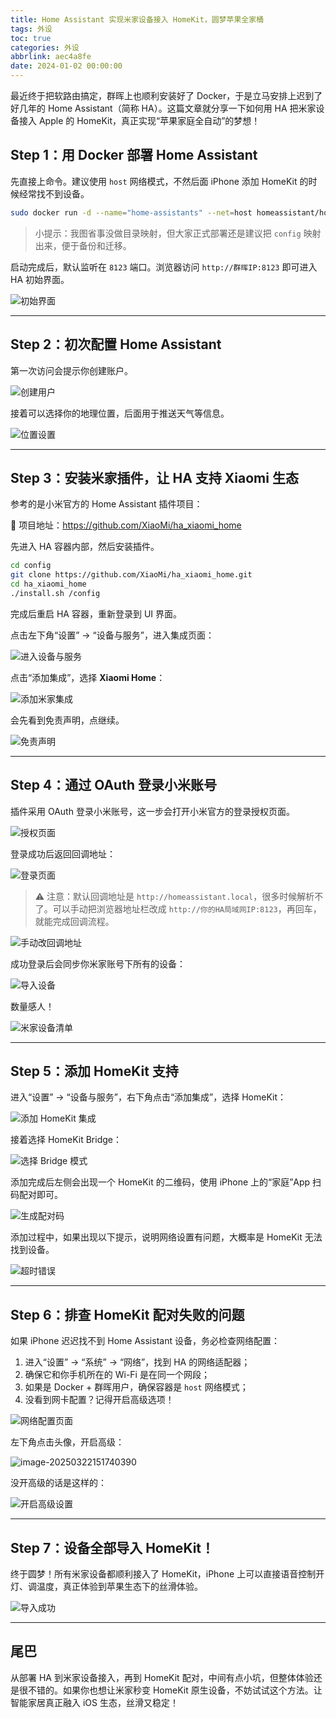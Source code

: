 ```yaml
---
title: Home Assistant 实现米家设备接入 HomeKit，圆梦苹果全家桶
tags: 外设
toc: true
categories: 外设
abbrlink: aec4a8fe
date: 2024-01-02 00:00:00
---
```


 <!--more-->

最近终于把软路由搞定，群晖上也顺利安装好了 Docker，于是立马安排上迟到了好几年的 Home Assistant（简称 HA）。这篇文章就分享一下如何用 HA 把米家设备接入 Apple 的 HomeKit，真正实现“苹果家庭全自动”的梦想！

## <!--more-->

## Step 1：用 Docker 部署 Home Assistant

先直接上命令。建议使用 `host` 网络模式，不然后面 iPhone 添加 HomeKit 的时候经常找不到设备。

```bash
sudo docker run -d --name="home-assistants" --net=host homeassistant/home-assistant
```

> 小提示：我图省事没做目录映射，但大家正式部署还是建议把 `config` 映射出来，便于备份和迁移。

启动完成后，默认监听在 `8123` 端口。浏览器访问 `http://群晖IP:8123` 即可进入 HA 初始界面。

![初始界面](https://raw.githubusercontent.com/Xu-Hardy/picgo-imh/master/image-20250322145154221.png)

---

## Step 2：初次配置 Home Assistant

第一次访问会提示你创建账户。

![创建用户](https://raw.githubusercontent.com/Xu-Hardy/picgo-imh/master/image-20250322145237852.png)

接着可以选择你的地理位置，后面用于推送天气等信息。

![位置设置](https://raw.githubusercontent.com/Xu-Hardy/picgo-imh/master/image-20250322145301645.png)

---

## Step 3：安装米家插件，让 HA 支持 Xiaomi 生态

参考的是小米官方的 Home Assistant 插件项目：

🔗 项目地址：https://github.com/XiaoMi/ha_xiaomi_home

先进入 HA 容器内部，然后安装插件。

```bash
cd config
git clone https://github.com/XiaoMi/ha_xiaomi_home.git
cd ha_xiaomi_home
./install.sh /config
```

完成后重启 HA 容器，重新登录到 UI 界面。

点击左下角“设置” → “设备与服务”，进入集成页面：

![进入设备与服务](https://raw.githubusercontent.com/Xu-Hardy/picgo-imh/master/image-20250322145804012.png)

点击“添加集成”，选择 **Xiaomi Home**：

![添加米家集成](https://raw.githubusercontent.com/Xu-Hardy/picgo-imh/master/image-20250322145616238.png)

会先看到免责声明，点继续。

![免责声明](https://raw.githubusercontent.com/Xu-Hardy/picgo-imh/master/image-20250322145609422.png)

---

## Step 4：通过 OAuth 登录小米账号

插件采用 OAuth 登录小米账号，这一步会打开小米官方的登录授权页面。

![授权页面](https://raw.githubusercontent.com/Xu-Hardy/picgo-imh/master/image-20250322145604122.png)

登录成功后返回回调地址：

![登录页面](https://raw.githubusercontent.com/Xu-Hardy/picgo-imh/master/image-20250322145552826.png)

> ⚠️ 注意：默认回调地址是 `http://homeassistant.local`，很多时候解析不了。可以手动把浏览器地址栏改成 `http://你的HA局域网IP:8123`，再回车，就能完成回调流程。

![手动改回调地址](https://raw.githubusercontent.com/Xu-Hardy/picgo-imh/master/image-20250322145548204.png)

成功登录后会同步你米家账号下所有的设备：

![导入设备](https://raw.githubusercontent.com/Xu-Hardy/picgo-imh/master/image-20250322145541148.png)

数量感人！

![米家设备清单](https://raw.githubusercontent.com/Xu-Hardy/picgo-imh/master/image-20250322145526999.png)

---

## Step 5：添加 HomeKit 支持

进入“设置” → “设备与服务”，右下角点击“添加集成”，选择 HomeKit：

![添加 HomeKit 集成](https://raw.githubusercontent.com/Xu-Hardy/picgo-imh/master/image-20250322145453299.png)

接着选择 HomeKit Bridge：

![选择 Bridge 模式](https://raw.githubusercontent.com/Xu-Hardy/picgo-imh/master/image-20250322145510157.png)

添加完成后左侧会出现一个 HomeKit 的二维码，使用 iPhone 上的“家庭”App 扫码配对即可。

![生成配对码](https://raw.githubusercontent.com/Xu-Hardy/picgo-imh/master/image-20250322150306139.png)

添加过程中，如果出现以下提示，说明网络设置有问题，大概率是 HomeKit 无法找到设备。

![超时错误](https://raw.githubusercontent.com/Xu-Hardy/picgo-imh/master/image-20250322150928148.png)

---

## Step 6：排查 HomeKit 配对失败的问题

如果 iPhone 迟迟找不到 Home Assistant 设备，务必检查网络配置：

1. 进入“设置” → “系统” → “网络”，找到 HA 的网络适配器；
2. 确保它和你手机所在的 Wi-Fi 是在同一个网段；
3. 如果是 Docker + 群晖用户，确保容器是 `host` 网络模式；
4. 没看到网卡配置？记得开启高级选项！

![网络配置页面](https://raw.githubusercontent.com/Xu-Hardy/picgo-imh/master/image-20250322150759317.png)

左下角点击头像，开启高级：

![image-20250322151740390](https://raw.githubusercontent.com/Xu-Hardy/picgo-imh/master/image-20250322151740390.png)

没开高级的话是这样的：

![开启高级设置](https://raw.githubusercontent.com/Xu-Hardy/picgo-imh/master/image-20250322150556172.png)

---

## Step 7：设备全部导入 HomeKit！

终于圆梦！所有米家设备都顺利接入了 HomeKit，iPhone 上可以直接语音控制开灯、调温度，真正体验到苹果生态下的丝滑体验。

![导入成功](https://raw.githubusercontent.com/Xu-Hardy/picgo-imh/master/image-20250322151016195.png)

---

## 尾巴

从部署 HA 到米家设备接入，再到 HomeKit 配对，中间有点小坑，但整体体验还是很不错的。如果你也想让米家秒变 HomeKit 原生设备，不妨试试这个方法。让智能家居真正融入 iOS 生态，丝滑又稳定！
